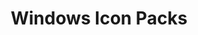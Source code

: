 ---
title: Windows Icon Packs
description: Windows icon packs for Resource Redirect
parent: Resource Redirect
grand_parent: Icon Packs
permalink: /windhawk/resource-redirect/windows-series
---